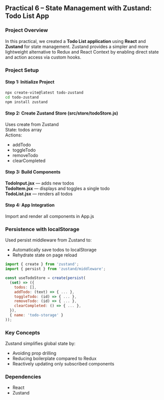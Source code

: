 ## Practical 6 – State Management with Zustand: Todo List App

### Project Overview
In this practical, we created a **Todo List application** using **React** and **Zustand** for state management. Zustand provides a simpler and more lightweight alternative to Redux and React Context by enabling direct state and action access via custom hooks.

### Project Setup

#### Step 1: Initialize Project
```bash
npx create-vite@latest todo-zustand
cd todo-zustand
npm install zustand
```

#### Step 2: Create Zustand Store (src/store/todoStore.js)
Uses create from Zustand <br>
State: todos array <br>
Actions:
  - addTodo
  - toggleTodo
  - removeTodo
  - clearCompleted

#### Step 3: Build Components
**TodoInput.jsx** — adds new todos <br>
**TodoItem.jsx** — displays and toggles a single todo <br>
**TodoList.jsx** — renders all todos <br>

#### Step 4: App Integration
Import and render all components in App.js

### Persistence with localStorage
Used persist middleware from Zustand to:
- Automatically save todos to localStorage
- Rehydrate state on page reload
```js 
import { create } from 'zustand';
import { persist } from 'zustand/middleware';

const useTodoStore = create(persist(
  (set) => ({
    todos: [],
    addTodo: (text) => { ... },
    toggleTodo: (id) => { ... },
    removeTodo: (id) => { ... },
    clearCompleted: () => { ... },
  }),
  { name: 'todo-storage' }
));
```

### Key Concepts
Zustand simplifies global state by:
- Avoiding prop drilling
- Reducing boilerplate compared to Redux
- Reactively updating only subscribed components

### Dependencies
- React
- Zustand
